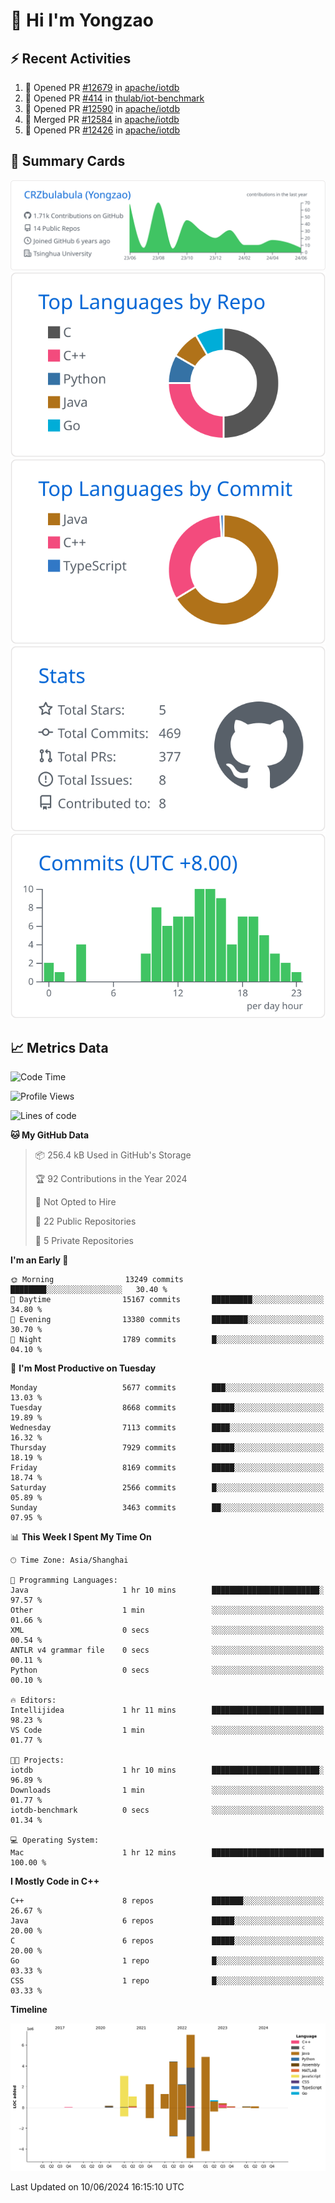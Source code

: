 # 👋 Hi I'm Yongzao

## ⚡ Recent Activities
<!--START_SECTION:activity-->
1. 💪 Opened PR [#12679](https://github.com/apache/iotdb/pull/12679) in [apache/iotdb](https://github.com/apache/iotdb)
2. 💪 Opened PR [#414](https://github.com/thulab/iot-benchmark/pull/414) in [thulab/iot-benchmark](https://github.com/thulab/iot-benchmark)
3. 💪 Opened PR [#12590](https://github.com/apache/iotdb/pull/12590) in [apache/iotdb](https://github.com/apache/iotdb)
4. 🎉 Merged PR [#12584](https://github.com/apache/iotdb/pull/12584) in [apache/iotdb](https://github.com/apache/iotdb)
5. 💪 Opened PR [#12426](https://github.com/apache/iotdb/pull/12426) in [apache/iotdb](https://github.com/apache/iotdb)
<!--END_SECTION:activity-->

## 🎑 Summary Cards

[![](https://raw.githubusercontent.com/CRZbulabula/CRZbulabula/main/profile-summary-card-output/github/0-profile-details.svg)](https://github.com/vn7n24fzkq/github-profile-summary-cards)
[![](https://raw.githubusercontent.com/CRZbulabula/CRZbulabula/main/profile-summary-card-output/github/1-repos-per-language.svg)](https://github.com/vn7n24fzkq/github-profile-summary-cards) [![](https://raw.githubusercontent.com/CRZbulabula/CRZbulabula/main/profile-summary-card-output/github/2-most-commit-language.svg)](https://github.com/vn7n24fzkq/github-profile-summary-cards)
[![](https://raw.githubusercontent.com/CRZbulabula/CRZbulabula/main/profile-summary-card-output/github/3-stats.svg)](https://github.com/vn7n24fzkq/github-profile-summary-cards) [![](https://raw.githubusercontent.com/CRZbulabula/CRZbulabula/main/profile-summary-card-output/github/4-productive-time.svg)](https://github.com/vn7n24fzkq/github-profile-summary-cards)

## 📈 Metrics Data

<!--START_SECTION:waka-->
![Code Time](http://img.shields.io/badge/Code%20Time-655%20hrs%2031%20mins-blue)

![Profile Views](http://img.shields.io/badge/Profile%20Views-0-blue)

![Lines of code](https://img.shields.io/badge/From%20Hello%20World%20I%27ve%20Written-27.5%20million%20lines%20of%20code-blue)

**🐱 My GitHub Data** 

> 📦 256.4 kB Used in GitHub's Storage 
 > 
> 🏆 92 Contributions in the Year 2024
 > 
> 🚫 Not Opted to Hire
 > 
> 📜 22 Public Repositories 
 > 
> 🔑 5 Private Repositories 
 > 
**I'm an Early 🐤** 

```text
🌞 Morning                13249 commits       ████████░░░░░░░░░░░░░░░░░   30.40 % 
🌆 Daytime                15167 commits       █████████░░░░░░░░░░░░░░░░   34.80 % 
🌃 Evening                13380 commits       ████████░░░░░░░░░░░░░░░░░   30.70 % 
🌙 Night                  1789 commits        █░░░░░░░░░░░░░░░░░░░░░░░░   04.10 % 
```
📅 **I'm Most Productive on Tuesday** 

```text
Monday                   5677 commits        ███░░░░░░░░░░░░░░░░░░░░░░   13.03 % 
Tuesday                  8668 commits        █████░░░░░░░░░░░░░░░░░░░░   19.89 % 
Wednesday                7113 commits        ████░░░░░░░░░░░░░░░░░░░░░   16.32 % 
Thursday                 7929 commits        █████░░░░░░░░░░░░░░░░░░░░   18.19 % 
Friday                   8169 commits        █████░░░░░░░░░░░░░░░░░░░░   18.74 % 
Saturday                 2566 commits        █░░░░░░░░░░░░░░░░░░░░░░░░   05.89 % 
Sunday                   3463 commits        ██░░░░░░░░░░░░░░░░░░░░░░░   07.95 % 
```


📊 **This Week I Spent My Time On** 

```text
🕑︎ Time Zone: Asia/Shanghai

💬 Programming Languages: 
Java                     1 hr 10 mins        ████████████████████████░   97.57 % 
Other                    1 min               ░░░░░░░░░░░░░░░░░░░░░░░░░   01.66 % 
XML                      0 secs              ░░░░░░░░░░░░░░░░░░░░░░░░░   00.54 % 
ANTLR v4 grammar file    0 secs              ░░░░░░░░░░░░░░░░░░░░░░░░░   00.11 % 
Python                   0 secs              ░░░░░░░░░░░░░░░░░░░░░░░░░   00.10 % 

🔥 Editors: 
Intellijidea             1 hr 11 mins        █████████████████████████   98.23 % 
VS Code                  1 min               ░░░░░░░░░░░░░░░░░░░░░░░░░   01.77 % 

🐱‍💻 Projects: 
iotdb                    1 hr 10 mins        ████████████████████████░   96.89 % 
Downloads                1 min               ░░░░░░░░░░░░░░░░░░░░░░░░░   01.77 % 
iotdb-benchmark          0 secs              ░░░░░░░░░░░░░░░░░░░░░░░░░   01.34 % 

💻 Operating System: 
Mac                      1 hr 12 mins        █████████████████████████   100.00 % 
```

**I Mostly Code in C++** 

```text
C++                      8 repos             ███████░░░░░░░░░░░░░░░░░░   26.67 % 
Java                     6 repos             █████░░░░░░░░░░░░░░░░░░░░   20.00 % 
C                        6 repos             █████░░░░░░░░░░░░░░░░░░░░   20.00 % 
Go                       1 repo              █░░░░░░░░░░░░░░░░░░░░░░░░   03.33 % 
CSS                      1 repo              █░░░░░░░░░░░░░░░░░░░░░░░░   03.33 % 
```



**Timeline**

![Lines of Code chart](https://raw.githubusercontent.com/CRZbulabula/CRZbulabula/main/assets/bar_graph.png)


 Last Updated on 10/06/2024 16:15:10 UTC
<!--END_SECTION:waka-->

